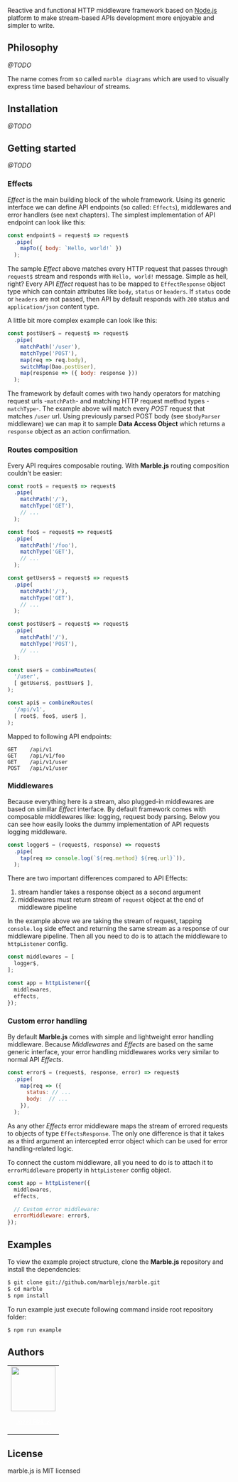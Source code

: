 Reactive and functional HTTP middleware framework based on <a href="http://nodejs.org" target="blank">Node.js</a> platform to make stream-based APIs development more enjoyable and simpler to write.

## Philosophy

*@TODO*

The name comes from so called `marble diagrams` which are used to visually express time based behaviour of streams.

## Installation

*@TODO*

## Getting started

*@TODO*

### Effects

*Effect* is the main building block of the whole framework. Using its generic interface we can define
API endpoints (so called: `Effects`), middlewares and error handlers (see next chapters).
The simplest implementation of API endpoint can look like this:

```javascript
const endpoint$ = request$ => request$
  .pipe(
    mapTo({ body: `Hello, world!` })
  );
```

The sample *Effect* above matches every HTTP request that passes through `request$` stream and responds with `Hello, world!` message.
Simple as hell, right? Every API *Effect* request has to be mapped to `EffectResponse` object type which can contain
attributes like `body`, `status` or `headers`. If `status` code or `headers` are not passed, then API by default
responds with `200` status and `application/json` content type.

A little bit more complex example can look like this:

```javascript
const postUser$ = request$ => request$
  .pipe(
    matchPath('/user'),
    matchType('POST'),
    map(req => req.body),
    switchMap(Dao.postUser),
    map(response => ({ body: response }))
  );
```

The framework by default comes with two handy operators for matching request urls -`matchPath`- and matching HTTP
request method types -`matchType`-. The example above will match every *POST* request that matches `/user` url.
Using previously parsed POST body (see `$bodyParser` middleware) we can map it to sample **Data Access Object**
which returns a `response` object as an action confirmation.

### Routes composition

Every API requires composable routing. With **Marble.js** routing composition couldn't be easier:

```javascript
const root$ = request$ => request$
  .pipe(
    matchPath('/'),
    matchType('GET'),
    // ...
  );

const foo$ = request$ => request$
  .pipe(
    matchPath('/foo'),
    matchType('GET'),
    // ...
  );

const getUsers$ = request$ => request$
  .pipe(
    matchPath('/'),
    matchType('GET'),
    // ...
  );

const postUser$ = request$ => request$
  .pipe(
    matchPath('/'),
    matchType('POST'),
    // ...
  );

const user$ = combineRoutes(
  '/user',
  [ getUsers$, postUser$ ],
);

const api$ = combineRoutes(
  '/api/v1',
  [ root$, foo$, user$ ],
);
```

Mapped to following API endpoints:
```
GET    /api/v1
GET    /api/v1/foo
GET    /api/v1/user
POST   /api/v1/user
```

### Middlewares

Because everything here is a stream, also plugged-in middlewares are based on simillar *Effect* interface.
By default framework comes with composable middlewares like: logging, request body parsing.
Below you can see how easily looks the dummy implementation of API requests logging middleware.

```javascript
const logger$ = (request$, response) => request$
  .pipe(
    tap(req => console.log(`${req.method} ${req.url}`)),
  );
```

There are two important differences compared to API Effects:
1. stream handler takes a response object as a second argument
2. middlewares must return stream of `request` object at the end of middleware pipeline

In the example above we are taking the stream of request, tapping `console.log` side effect and returning the same
stream as a response of our middleware pipeline. Then all you need to do is to attach the middleware to `httpListener` config.

```javascript
const middlewares = [
  logger$,
];

const app = httpListener({
  middlewares,
  effects,
});
```

### Custom error handling

By default **Marble.js** comes with simple and lightweight error handling middleware.
Because *Middlewares* and *Effects* are based on the same generic interface, your error
handling middlewares works very similar to normal API *Effects*.

```javascript
const error$ = (request$, response, error) => request$
  .pipe(
    map(req => ({
      status: // ...
      body:  // ...
    }),
  );
```

As any other *Effects* error middleware maps the stream of errored requests to objects of type `EffectsResponse`.
The only one difference is that it takes as a third argument an intercepted error object which can be used
for error handling-related logic.

To connect the custom middleware, all you need to do is to attach it to `errorMiddleware` property in
`httpListener` config object.

```javascript
const app = httpListener({
  middlewares,
  effects,

  // Custom error middleware:
  errorMiddleware: error$,
});
```

## Examples

To view the example project structure, clone the **Marble.js** repository and install the dependencies:

```bash
$ git clone git://github.com/marblejs/marble.git
$ cd marble
$ npm install
```

To run example just execute following command inside root repository folder:

```bash
$ npm run example
```

## Authors

<table>
  <tr>
    <td>
      <a href="https://github.com/JozefFlakus" style="color: white">
        <img src="https://github.com/JozefFlakus.png?s=150" width="100"/>
        <p style="text-align: center"><small>Józef Flakus</small></p>
      </a>
    </td>
  </tr>
</table>

## License

marble.js is MIT licensed
